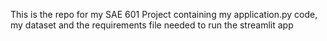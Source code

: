 This is the repo for my SAE 601 Project containing my application.py code, my dataset and the requirements file needed to run the streamlit app
